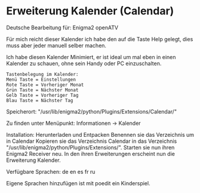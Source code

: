 # Erweiterung Kalender (Calendar)
Deutsche Bearbeitung für: Enigma2 openATV

Für mich reicht dieser Kalender ich habe den auf die Taste  Help gelegt, dies muss aber jeder manuell selber machen.

Ich habe diesen Kalender Minimiert, er ist ideal um mal eben in einen Kalender zu schauen, ohne sein Handy oder PC einzuschalten.

    Tastenbelegung im Kalender:
    Menü Taste = Einstellungen
    Rote Taste = Vorheriger Monat
    Grün Taste = Nächster Monat
    Gelb Taste = Vorheriger Tag
    Blau Taste = Nächster Tag

Speicherort: "/usr/lib/enigma2/python/Plugins/Extensions/Calendar/"

Zu finden unter Menüpunkt: Informationen -> Kalender

Installation:
    Herunterladen und Entpacken
    Benennen sie das Verzeichnis um in Calendar
    Kopieren sie das Verzeichnis Calendar in das Verzeichnis "/usr/lib/enigma2/python/Plugins/Extensions/".
    Starten sie nun ihren Enigma2 Receiver neu.
    In den ihren Erweiterungen erscheint nun die Erweiterung Kalender.

Verfügbare Sprachen:
    de
    en
    es
    fr
    ru

Eigene Sprachen hinzufügen ist mit poedit ein Kinderspiel.

